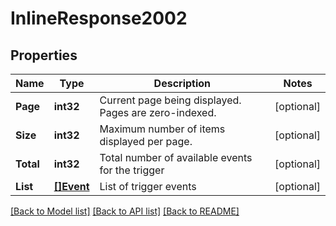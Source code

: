 # InlineResponse2002

## Properties

Name | Type | Description | Notes
------------ | ------------- | ------------- | -------------
**Page** | **int32** | Current page being displayed. Pages are zero-indexed. | [optional] 
**Size** | **int32** | Maximum number of items displayed per page. | [optional] 
**Total** | **int32** | Total number of available events for the trigger | [optional] 
**List** | [**[]Event**](Event.md) | List of trigger events | [optional] 

[[Back to Model list]](../README.md#documentation-for-models) [[Back to API list]](../README.md#documentation-for-api-endpoints) [[Back to README]](../README.md)


